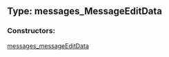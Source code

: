 ## Type: messages\_MessageEditData  

### Constructors:

[messages\_messageEditData](../constructors/messages\_messageEditData.md)  

